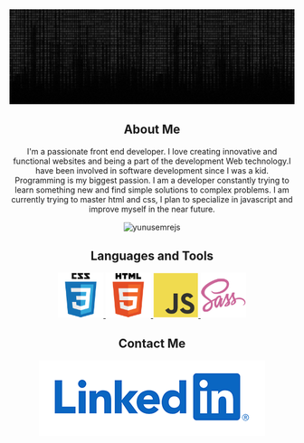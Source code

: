 
<div align="center">
 <img src="/gif/github-gray.gif">
<div>
 


## About Me

I'm a passionate front end developer. I love creating innovative and functional websites and being a part of the development Web technology.I have been involved in software development since I was a kid. Programming is my biggest passion.  I am a developer constantly trying to learn something new and find simple solutions to complex problems. I am currently trying to master html and css, I plan to specialize in javascript and improve myself in the near future.

 
<p><img align="center" src="https://github-readme-streak-stats.herokuapp.com/?user=yunusemrejs&theme=dark" alt="yunusemrejs" /></p>

 ## Languages and Tools
<p align="center"> <a href="https://www.w3schools.com/css/" target="_blank"> 
<img src="https://raw.githubusercontent.com/devicons/devicon/master/icons/css3/css3-original-wordmark.svg" alt="css3" width="80" height="80"/> </a> <a href="https://www.w3.org/html/" target="_blank"> <img src="https://raw.githubusercontent.com/devicons/devicon/master/icons/html5/html5-original-wordmark.svg" alt="html5" width="80" height="80"/> </a> 
<a href="https://developer.mozilla.org/en-US/docs/Web/JavaScript" target="_blank"> <img src="https://github.com/devicons/devicon/blob/master/icons/javascript/javascript-original.svg" alt="javascript" width="80" height="80"/> </a> <a href="https://sass-lang.com" target="_blank"> 
 <img src="https://raw.githubusercontent.com/devicons/devicon/master/icons/sass/sass-original.svg" alt="sass" width="80" height="80"/> </a> <a>

## Contact Me
<p align="center">
  <a href="https://www.linkedin.com/in/yunusemrejs/"> <img src="/icons/LinkedIn-Logo.wine.png" alt="LinkedIn"/></a>
</p>





